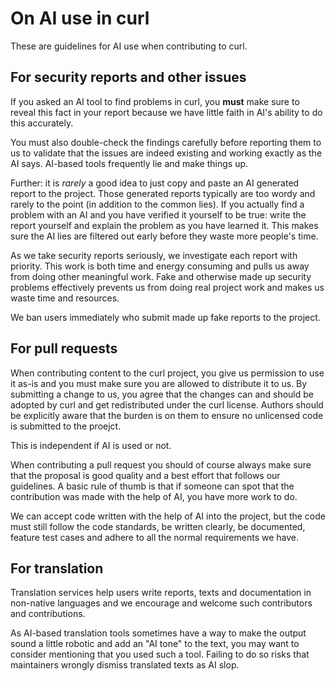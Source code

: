 <!--
Copyright (C) Daniel Stenberg, <daniel@haxx.se>, et al.

SPDX-License-Identifier: curl
-->

# On AI use in curl

These are guidelines for AI use when contributing to curl.

## For security reports and other issues

If you asked an AI tool to find problems in curl, you **must** make sure to
reveal this fact in your report because we have little faith in AI's ability
to do this accurately.

You must also double-check the findings carefully before reporting them to us
to validate that the issues are indeed existing and working exactly as the AI
says. AI-based tools frequently lie and make things up.

Further: it is *rarely* a good idea to just copy and paste an AI generated
report to the project. Those generated reports typically are too wordy and
rarely to the point (in addition to the common lies). If you actually find a
problem with an AI and you have verified it yourself to be true: write the
report yourself and explain the problem as you have learned it. This makes sure
the AI lies are filtered out early before they waste more people's time.

As we take security reports seriously, we investigate each report with
priority. This work is both time and energy consuming and pulls us away from
doing other meaningful work. Fake and otherwise made up security problems
effectively prevents us from doing real project work and makes us waste time
and resources.

We ban users immediately who submit made up fake reports to the project.

## For pull requests

When contributing content to the curl project, you give us permission to use
it as-is and you must make sure you are allowed to distribute it to us. By
submitting a change to us, you agree that the changes can and should be
adopted by curl and get redistributed under the curl license. Authors should
be explicitly aware that the burden is on them to ensure no unlicensed code is
submitted to the proejct.

This is independent if AI is used or not.

When contributing a pull request you should of course always make sure that
the proposal is good quality and a best effort that follows our guidelines. A
basic rule of thumb is that if someone can spot that the contribution was made
with the help of AI, you have more work to do.

We can accept code written with the help of AI into the project, but the code
must still follow the code standards, be written clearly, be documented,
feature test cases and adhere to all the normal requirements we have.

## For translation

Translation services help users write reports, texts and documentation in
non-native languages and we encourage and welcome such contributors and
contributions.

As AI-based translation tools sometimes have a way to make the output sound a
little robotic and add an "AI tone" to the text, you may want to consider
mentioning that you used such a tool. Failing to do so risks that maintainers
wrongly dismiss translated texts as AI slop.
